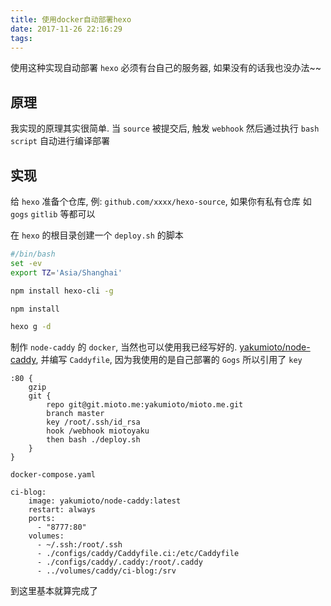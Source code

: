 ```yaml
---
title: 使用docker自动部署hexo
date: 2017-11-26 22:16:29
tags:
---
```



使用这种实现自动部署 `hexo` 必须有台自己的服务器, 如果没有的话我也没办法~~

## 原理

我实现的原理其实很简单. 当 `source` 被提交后, 触发 `webhook` 然后通过执行 `bash script` 自动进行编译部署


## 实现

给 `hexo` 准备个仓库, 例: `github.com/xxxx/hexo-source`, 如果你有私有仓库 如 `gogs` `gitlib` 等都可以

在 `hexo` 的根目录创建一个  `deploy.sh` 的脚本

```bash
#/bin/bash
set -ev
export TZ='Asia/Shanghai'

npm install hexo-cli -g

npm install

hexo g -d
```

制作 `node-caddy` 的 `docker`, 当然也可以使用我已经写好的. [yakumioto/node-caddy](https://hub.docker.com/r/yakumioto/node-caddy/), 并编写 `Caddyfile`, 因为我使用的是自己部署的 `Gogs` 所以引用了 `key`

```caddy
:80 {
    gzip
    git {
        repo git@git.mioto.me:yakumioto/mioto.me.git
        branch master
        key /root/.ssh/id_rsa
	    hook /webhook miotoyaku
        then bash ./deploy.sh
    }
}
```

`docker-compose.yaml`
```docker
ci-blog:
    image: yakumioto/node-caddy:latest
    restart: always
    ports:
      - "8777:80"
    volumes:
      - ~/.ssh:/root/.ssh
      - ./configs/caddy/Caddyfile.ci:/etc/Caddyfile
      - ./configs/caddy/.caddy:/root/.caddy
      - ../volumes/caddy/ci-blog:/srv
```

到这里基本就算完成了
